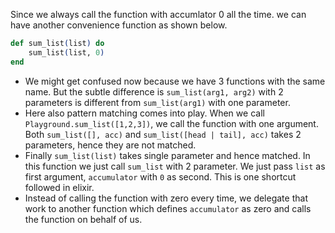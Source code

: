 Since we always call the function with accumlator 0 all the time. we can have another convenience function as shown below.
```elixir
def sum_list(list) do
    sum_list(list, 0)
end
```
- We might get confused now because we have 3 functions with the same name. But the subtle difference is `sum_list(arg1, arg2)` with 2 parameters is different from `sum_list(arg1)` with one parameter. 
- Here also pattern matching comes into play. When we call `Playground.sum_list([1,2,3])`, we call the function with one argument. Both `sum_list([], acc)` and `sum_list([head | tail], acc)` takes 2 parameters, hence they are not matched. 
- Finally `sum_list(list)` takes single parameter and hence matched. In this function we just call `sum_list` with 2 parameter. We just pass `list` as first argument, `accumulator` with `0` as second. This is one shortcut followed in elixir.  
- Instead of calling the function with zero every time, we delegate that work to another function which defines `accumulator` as zero and calls the function on behalf of us.